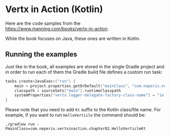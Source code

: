 # Vertx in Action (Kotlin)

Here are the code samples from the https://www.manning.com/books/vertx-in-action.

While the book focuses on Java, these ones are written in Kotlin.

## Running the examples

Just like in the book, all examples are stored in the single Gradle project and in order to run each of them the Gradle build file defines a custom run task:
```kotlin
tasks.create<JavaExec>("run") {
    main = project.properties.getOrDefault("mainClass", "com.neperix.vertxinaction.chapter01.VertxEchoKt") as String
    classpath = sourceSets["main"].runtimeClasspath
    systemProperties["vertx.logger-delegate-factory-class-name"] = "io.vertx.core.logging.SLF4JLogDelegateFactory"
}
```

Please note that you need to add `Kt` suffix to the Kotlin class/file name. For example, if you want to run `HelloVerticle` the command should be:
```shell script
./gradlew run -PmainClass=com.neperix.vertxinaction.chapter02.HelloVerticleKt
```

